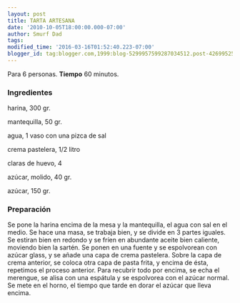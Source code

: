```yaml
---
layout: post
title: TARTA ARTESANA
date: '2010-10-05T18:00:00.000-07:00'
author: Smurf Dad
tags: 
modified_time: '2016-03-16T01:52:40.223-07:00'
blogger_id: tag:blogger.com,1999:blog-5299957599287034512.post-4269952501653612715
---
```


Para 6 personas.
<b>Tiempo</b> 60 minutos.

<h3>Ingredientes</h3>

harina, 300 gr.

mantequilla, 50 gr.

agua, 1 vaso con una pizca de sal

crema pastelera, 1/2 litro

claras de huevo, 4

azúcar, molido, 40 gr.

azúcar, 150 gr.

<h3>Preparación</h3>

Se pone la harina encima de la mesa y la mantequilla, el agua con sal en el medio. Se hace una masa, se trabaja bien, y se divide en 3 partes iguales. Se estiran bien en redondo y se fríen en abundante aceite bien caliente, moviendo bien la sartén. Se ponen en una fuente y se espolvorean con azúcar glass, y se añade una capa de crema pastelera. Sobre la capa de crema anterior, se coloca otra capa de pasta frita, y encima de ésta, repetimos el proceso anterior. Para recubrir todo por encima, se echa el merengue, se alisa con una espátula y se espolvorea con el azúcar normal. Se mete en el horno, el tiempo que tarde en dorar el azúcar que lleva encima.


